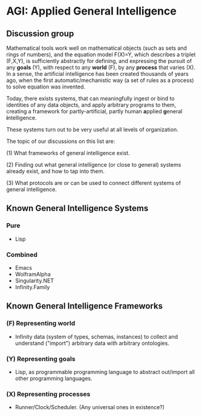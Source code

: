 # AGI: Applied General Intelligence

## Discussion group
Mathematical tools work well on mathematical objects (such as sets and rings of numbers), and the equation model F(X)=Y, which describes a triplet (F,X,Y), is sufficiently abstractly for defining, and expressing the pursuit of any **goals** (Y), with respect to any **world** (F), by any **process** that varies (X). In a sense, the artificial intelligence has been created thousands of years ago, when the first automatic/mechanistic way (a set of rules as a process) to solve equation was invented.

Today, there exists systems, that can meaningfully ingest or bind to identities of any data objects, and apply arbitrary programs to them, creating a framework for partly-artificial, partly human **a**pplied **g**eneral **i**ntelligence.

These systems turn out to be very useful at all levels of organization.


The topic of our discussions on this list are:

(1) What frameworks of general intelligence exist.

(2) Finding out what general intelligence (or close to general) systems already exist, and how to tap into them.

(3) What protocols are or can be used to connect different systems of general intelligence.

## Known General Intelligence Systems

### Pure
- Lisp

### Combined
- Emacs
- WolframAlpha
- Singularity.NET
- Infinity.Family

## Known General Intelligence Frameworks

### (F) Representing world
- Infinity data (system of types, schemas, instances) to collect and understand ("import") arbitrary data with arbitrary ontologies.

### (Y) Representing goals
- Lisp, as programmable programming language to abstract out/import all other programming languages. 

### (X) Representing processes
- Runner/Clock/Scheduler. (Any universal ones in existence?)
